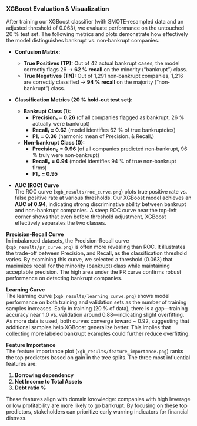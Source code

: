 ### XGBoost Evaluation & Visualization

After training our XGBoost classifier (with SMOTE‐resampled data and an adjusted threshold of 0.063), we evaluate performance on the untouched 20 % test set. The following metrics and plots demonstrate how effectively the model distinguishes bankrupt vs. non‐bankrupt companies.

- **Confusion Matrix:**
  - **True Positives (TP):** Out of 42 actual bankrupt cases, the model correctly flags 26 → **62 % recall** on the minority (“bankrupt”) class.  
  - **True Negatives (TN):** Out of 1,291 non‐bankrupt companies, 1,216 are correctly classified → **94 % recall** on the majority (“non‐bankrupt”) class.

- **Classification Metrics (20 % hold‐out test set):**
  - **Bankrupt Class (1):**
    - **Precision₁ = 0.26** (of all companies flagged as bankrupt, 26 % actually were bankrupt)  
    - **Recall₁ = 0.62** (model identifies 62 % of true bankruptcies)  
    - **F1₁ = 0.36** (harmonic mean of Precision₁ & Recall₁)  
  - **Non‐bankrupt Class (0):**
    - **Precision₀ = 0.96** (of all companies predicted non‐bankrupt, 96 % truly were non‐bankrupt)  
    - **Recall₀ = 0.94** (model identifies 94 % of true non‐bankrupt firms)  
    - **F1₀ = 0.95**  

- **AUC (ROC) Curve**  
The ROC curve (`xgb_results/roc_curve.png`) plots true positive rate vs. false positive rate at various thresholds. Our XGBoost model achieves an **AUC of 0.94**, indicating strong discriminative ability between bankrupt and non-bankrupt companies. A steep ROC curve near the top-left corner shows that even before threshold adjustment, XGBoost effectively separates the two classes.

**Precision-Recall Curve**  
In imbalanced datasets, the Precision-Recall curve (`xgb_results/pr_curve.png`) is often more revealing than ROC. It illustrates the trade-off between Precision₁ and Recall₁ as the classification threshold varies. By examining this curve, we selected a threshold (0.063) that maximizes recall for the minority (bankrupt) class while maintaining acceptable precision. The high area under the PR curve confirms robust performance on detecting bankrupt companies.

**Learning Curve**  
The learning curve (`xgb_results/learning_curve.png`) shows model performance on both training and validation sets as the number of training samples increases. Early in training (20 % of data), there is a gap—training accuracy near 1.0 vs. validation around 0.88—indicating slight overfitting. As more data is used, both curves converge toward ~ 0.92, suggesting that additional samples help XGBoost generalize better. This implies that collecting more labeled bankrupt examples could further reduce overfitting.

**Feature Importance**  
The feature importance plot (`xgb_results/feature_importance.png`) ranks the top predictors based on gain in the tree splits. The three most influential features are:  
1. **Borrowing dependency**  
2. **Net Income to Total Assets**  
3. **Debt ratio %**  

These features align with domain knowledge: companies with high leverage or low profitability are more likely to go bankrupt. By focusing on these top predictors, stakeholders can prioritize early warning indicators for financial distress.





